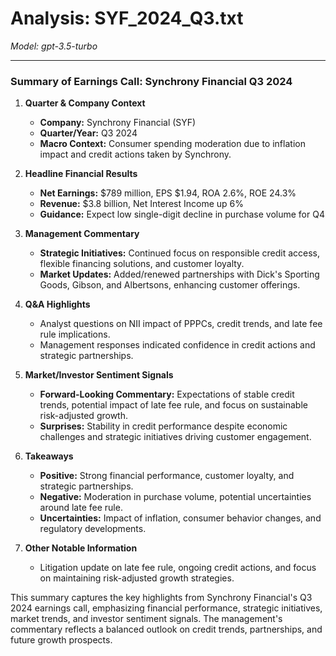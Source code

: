 # Analysis: SYF_2024_Q3.txt

*Model: gpt-3.5-turbo*

---

### Summary of Earnings Call: Synchrony Financial Q3 2024

1. **Quarter & Company Context**
   - **Company:** Synchrony Financial (SYF)
   - **Quarter/Year:** Q3 2024
   - **Macro Context:** Consumer spending moderation due to inflation impact and credit actions taken by Synchrony.

2. **Headline Financial Results**
   - **Net Earnings:** $789 million, EPS $1.94, ROA 2.6%, ROE 24.3%
   - **Revenue:** $3.8 billion, Net Interest Income up 6%
   - **Guidance:** Expect low single-digit decline in purchase volume for Q4

3. **Management Commentary**
   - **Strategic Initiatives:** Continued focus on responsible credit access, flexible financing solutions, and customer loyalty.
   - **Market Updates:** Added/renewed partnerships with Dick's Sporting Goods, Gibson, and Albertsons, enhancing customer offerings.

4. **Q&A Highlights**
   - Analyst questions on NII impact of PPPCs, credit trends, and late fee rule implications.
   - Management responses indicated confidence in credit actions and strategic partnerships.

5. **Market/Investor Sentiment Signals**
   - **Forward-Looking Commentary:** Expectations of stable credit trends, potential impact of late fee rule, and focus on sustainable risk-adjusted growth.
   - **Surprises:** Stability in credit performance despite economic challenges and strategic initiatives driving customer engagement.

6. **Takeaways**
   - **Positive:** Strong financial performance, customer loyalty, and strategic partnerships.
   - **Negative:** Moderation in purchase volume, potential uncertainties around late fee rule.
   - **Uncertainties:** Impact of inflation, consumer behavior changes, and regulatory developments.

7. **Other Notable Information**
   - Litigation update on late fee rule, ongoing credit actions, and focus on maintaining risk-adjusted growth strategies.

This summary captures the key highlights from Synchrony Financial's Q3 2024 earnings call, emphasizing financial performance, strategic initiatives, market trends, and investor sentiment signals. The management's commentary reflects a balanced outlook on credit trends, partnerships, and future growth prospects.